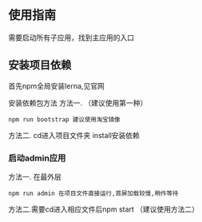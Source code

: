 <!--
 * @Author: sfy
 * @Date: 2022-10-04 17:23:47
 * @LastEditors: sfy
 * @LastEditTime: 2022-10-04 17:45:29
 * @FilePath: /vulture/README.md
 * @Description: update here
-->
# `使用指南`
需要启动所有子应用，找到主应用的入口

## 安装项目依赖
首先npm全局安装lerna,见官网 

安装依赖包方法
方法一. （建议使用第一种）
```
npm run bootstrap 建议使用淘宝镜像
```
方法二.
 cd进入项目文件夹 install安装依赖
### 启动admin应用
方法一. 在最外层
```
npm run admin 在项目文件直接运行,首屏加载较慢,稍作等待
```
方法二.需要cd进入相应文件后npm start （建议使用方法二）
